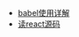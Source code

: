 - [babel使用详解](https://www.jiangruitao.com/babel/rudiments/)
- [读react源码](https://segmentfault.com/a/1190000022105022)
